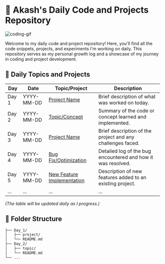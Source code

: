 # 🚀 Akash's Daily Code and Projects Repository

![coding-gif](https://media.giphy.com/media/ZVik7pBtu9dNS/giphy.gif)

Welcome to my daily code and project repository! Here, you'll find all the code snippets, projects, and experiments I'm working on daily. This repository serves as my personal growth log and a showcase of my journey in coding and project development.

## 📅 Daily Topics and Projects

| **Day** | **Date**    | **Topic/Project**                              | **Description**                                                      |
|---------|-------------|------------------------------------------------|----------------------------------------------------------------------|
| Day 1   | YYYY-MM-DD  | [Project Name](link)                           | Brief description of what was worked on today.                        |
| Day 2   | YYYY-MM-DD  | [Topic/Concept](link)                          | Summary of the code or concept learned and implemented.               |
| Day 3   | YYYY-MM-DD  | [Project Name](link)                           | Brief description of the project and any challenges faced.            |
| Day 4   | YYYY-MM-DD  | [Bug Fix/Optimization](link)                   | Detailed log of the bug encountered and how it was resolved.          |
| Day 5   | YYYY-MM-DD  | [New Feature Implementation](link)             | Description of new features added to an existing project.             |
| ...     | ...         | ...                                            | ...                                                                  |

_(The table will be updated daily as I progress.)_

## 📂 Folder Structure

```bash
├── Day_1/
│   ├── project/
│   └── README.md
├── Day_2/
│   ├── topic/
│   └── README.md
└── ...
